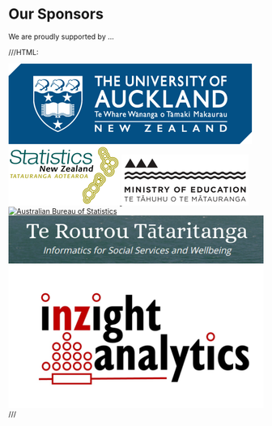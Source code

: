 # Our Sponsors

We are proudly supported by &hellip;


///HTML:
<div class="sponsors">
  <a href="https://auckland.ac.nz">
    <img src="../../img/uoa_logo.png" alt="University of Auckland">
  </a>

  <a href="https://stats.govt.nz">
    <img src="../../img/stats_nz.png" alt="Statistics New Zealand">
  </a>

  <a href="https://minedu.govt.nz">
    <img src="../../img/minedu_logo.png" alt="Ministry of Education">
  </a>

  <a href="https://abs.gov.au">
    <img src="https://oversixtydev.blob.core.windows.net/media/7831220/1.jpg" alt="Australian Bureau of Statistics">
  </a>

  <a href="https://terourou.org">
    <img src="../../img/terourou_logo.png" alt="Te Rourou Tātaritanga">
  </a>

  <a href="#">
    <img src="../../img/inzight_analytics_logo.png" alt="iNZight Analytics">
  </a>
</div>
///
